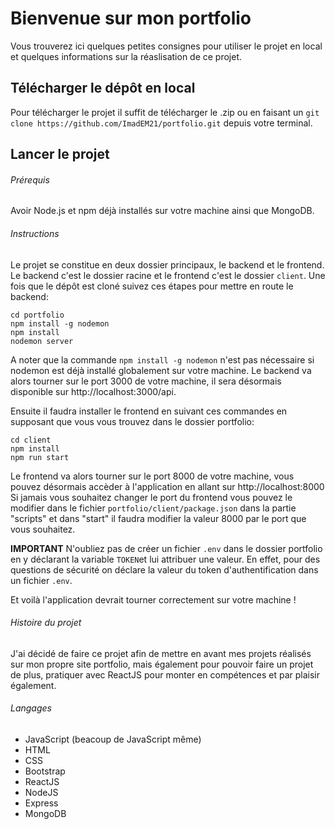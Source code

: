 # Bienvenue sur mon portfolio

Vous trouverez ici quelques petites consignes pour utiliser le projet en local et quelques informations sur la réaslisation de ce projet.

## Télécharger le dépôt en local
Pour télécharger le projet il suffit de télécharger le .zip ou en faisant un `git clone https://github.com/ImadEM21/portfolio.git`
depuis votre terminal.

## Lancer le projet
###### Prérequis
Avoir Node.js et npm déjà installés sur votre machine ainsi que MongoDB.

###### Instructions
Le projet se constitue en deux dossier principaux, le backend et le frontend. 
Le backend c'est le dossier racine et le frontend c'est le dossier `client`.
Une fois que le dépôt est cloné suivez ces étapes pour mettre en route le backend:
```
cd portfolio
npm install -g nodemon
npm install
nodemon server
```
A noter que la commande `npm install -g nodemon` n'est pas nécessaire si nodemon est déjà installé globalement sur votre machine.
Le backend va alors tourner sur le port 3000 de votre machine, il sera désormais disponible sur http://localhost:3000/api.

Ensuite il faudra installer le frontend en suivant ces commandes en supposant que vous vous trouvez dans le dossier portfolio:
```
cd client
npm install
npm run start
```
Le frontend va alors tourner sur le port 8000 de votre machine, vous pouvez désormais accèder à l'application en allant sur http://localhost:8000
Si jamais vous souhaitez changer le port du frontend vous pouvez le modifier dans le fichier `portfolio/client/package.json` dans la partie "scripts" 
et dans "start" il faudra modifier la valeur 8000 par le port que vous souhaitez.

**IMPORTANT**
N'oubliez pas de créer un fichier `.env` dans le dossier portfolio en y déclarant la variable `TOKEN`et lui attribuer une valeur. 
En effet, pour des questions de sécurité on déclare la valeur du token d'authentification dans un fichier `.env`.

Et voilà l'application devrait tourner correctement sur votre machine !



###### Histoire du projet
J'ai décidé de faire ce projet afin de mettre en avant mes projets réalisés sur mon propre site portfolio, mais également pour pouvoir faire un projet de plus, 
pratiquer avec ReactJS pour monter en compétences et par plaisir également.

###### Langages
- JavaScript (beacoup de JavaScript même)
- HTML
- CSS
- Bootstrap
- ReactJS
- NodeJS
- Express
- MongoDB
